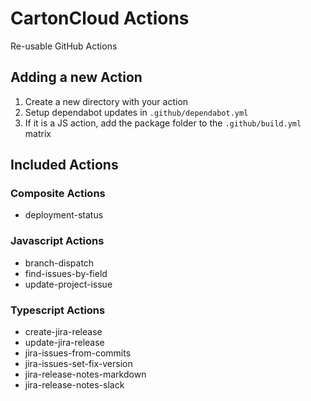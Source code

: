 # CartonCloud Actions

Re-usable GitHub Actions

## Adding a new Action

1. Create a new directory with your action
2. Setup dependabot updates in `.github/dependabot.yml`
3. If it is a JS action, add the package folder to the `.github/build.yml` matrix

## Included Actions

### Composite Actions

- deployment-status

### Javascript Actions

- branch-dispatch
- find-issues-by-field
- update-project-issue

### Typescript Actions

- create-jira-release
- update-jira-release
- jira-issues-from-commits
- jira-issues-set-fix-version
- jira-release-notes-markdown
- jira-release-notes-slack
